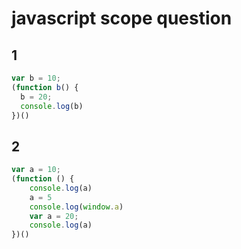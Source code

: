 # javascript scope question

## 1

```javascript
var b = 10;
(function b() {
  b = 20;
  console.log(b)
})()
```

## 2

```javascript
var a = 10;
(function () {
    console.log(a)
    a = 5
    console.log(window.a)
    var a = 20;
    console.log(a)
})()
```
